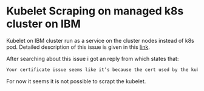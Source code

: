 # Kubelet Scraping on managed k8s cluster on IBM

Kubelet on IBM cluster run as a service on the cluster nodes instead of k8s pod. Detailed description of this issue is given in this [link](https://github.com/helm/charts/issues/19550).

After searching about this issue i got an reply from which states that:


```bash
Your certificate issue seems like it’s because the cert used by the kubelet is generated internally so that the master and other components that need to talk to the kubelet can do so. This cert is not shared outside of the managed solution. Your best option might be to use a monitoring service like Sysdig (available in our catalog) that is kubernetes-aware and see if that gives you the metrics you are wanting.
```

For now it seems it is not possible to scrapt the kubelet.
